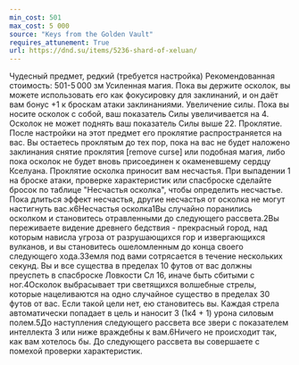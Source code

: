 ```yaml
---
min_cost: 501
max_cost: 5 000
source: "Keys from the Golden Vault"
requires_attunement: True
url: https://dnd.su/items/5236-shard-of-xeluan/
---
```


Чудесный предмет, редкий (требуется настройка)
Рекомендованная стоимость: 501-5 000 зм
Усиленная магия. Пока вы держите осколок, вы можете использовать его как фокусировку для заклинаний, и он даёт вам бонус +1 к броскам атаки заклинаниями.
Увеличение силы. Пока вы носите осколок с собой, ваш показатель Силы увеличивается на 4. Осколок не может поднять ваш показатель Силы выше 22.
Проклятие. После настройки на этот предмет его проклятие распространяется на вас. Вы остаетесь проклятым до тех пор, пока на вас не будет наложено заклинания снятие проклятия [remove curse] или подобная магия, либо пока осколок не будет вновь присоединен к окаменевшему сердцу Кселуана.
Проклятие осколка приносит вам несчастья. При выпадении 1 на броске атаки, проверке характеристик или спасброске сделайте бросок по таблице "Несчастья осколка", чтобы определить несчастье. Пока длиться эффект несчастья, другие несчастья от осколка не могут настигнуть вас.к6Несчастья осколка1Вы случайно поранились осколком и становитесь отравленными до следующего рассвета.2Вы переживаете видение древнего бедствия - прекрасный город, над которым нависла угроза от разрушающихся гор и извергающихся вулканов, и вы становитесь ошеломленным до конца своего следующего хода.3Земля под вами сотрясается в течение нескольких секунд. Вы и все существа в пределах 10 футов от вас должны преуспеть в спасброске Ловкости Сл 16, иначе быть сбитыми с ног.4Осколок выбрасывает три светящихся волшебные стрелы, которые нацеливаются на одно случайное существо в пределах 30 футов от вас. Если такой цели нет, ею становитесь вы. Каждая стрела автоматически попадает в цель и наносит 3 (1к4 + 1) урона силовым полем.5До наступления следующего рассвета все звери с показателем интеллекта 3 или ниже враждебны к вам.6Ничего не происходит так, как вам хотелось бы. До следующего рассвета вы совершаете с помехой проверки характеристик.